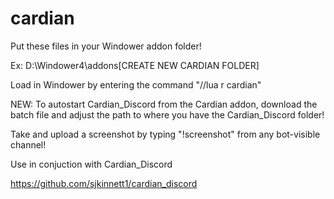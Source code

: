 # cardian

Put these files in your Windower addon folder!

Ex: D:\Windower4\addons\[CREATE NEW CARDIAN FOLDER]

Load in Windower by entering the command "//lua r cardian"

NEW: To autostart Cardian_Discord from the Cardian addon, download the batch file and adjust the path to where you have the Cardian_Discord folder!

Take and upload a screenshot by typing "!screenshot" from any bot-visible channel!

Use in conjuction with Cardian_Discord

https://github.com/sjkinnett1/cardian_discord
